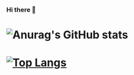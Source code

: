 ### Hi there 👋

# ![Anurag's GitHub stats](https://github-readme-stats.vercel.app/api?username=sagarmude7&show_icons=true&theme=radical)
# [![Top Langs](https://github-readme-stats.vercel.app/api/top-langs/?username=sagarmude7&layout=compact)](https://github.com/anuraghazra/github-readme-stats)


<!--
**sagarmude7/sagarmude7** is a ✨ _special_ ✨ repository because its `README.md` (this file) appears on your GitHub profile.

Here are some ideas to get you started:

- 🔭 I’m currently working on ...
- 🌱 I’m currently learning ...
- 👯 I’m looking to collaborate on ...
- 🤔 I’m looking for help with ...
- 💬 Ask me about ...
- 📫 How to reach me: ...
- 😄 Pronouns: ...
- ⚡ Fun fact: ...
-->
